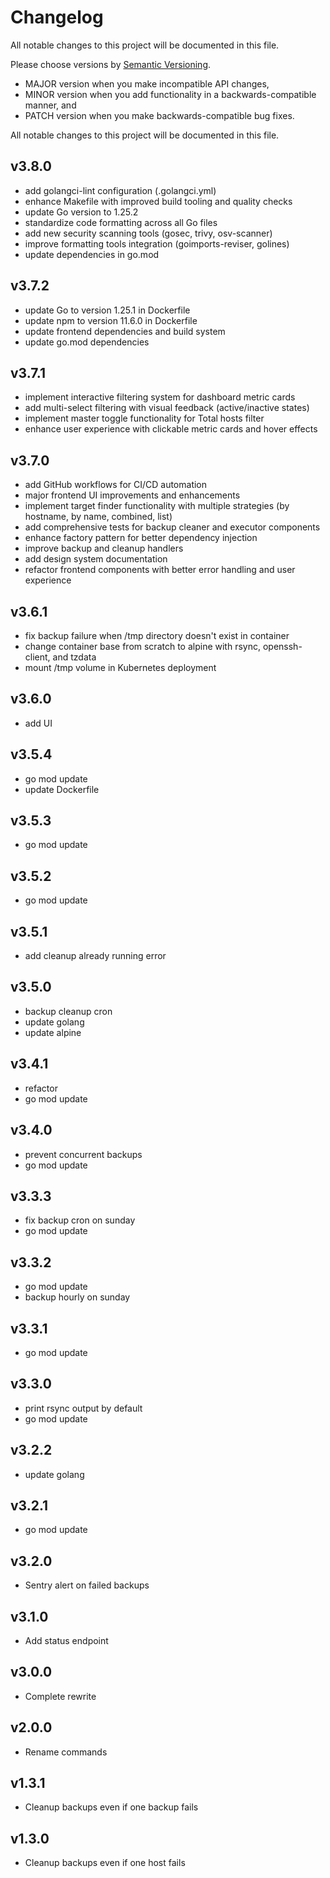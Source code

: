 # Changelog

All notable changes to this project will be documented in this file.

Please choose versions by [Semantic Versioning](http://semver.org/).

* MAJOR version when you make incompatible API changes,
* MINOR version when you add functionality in a backwards-compatible manner, and
* PATCH version when you make backwards-compatible bug fixes.

All notable changes to this project will be documented in this file.

## v3.8.0
- add golangci-lint configuration (.golangci.yml)
- enhance Makefile with improved build tooling and quality checks
- update Go version to 1.25.2
- standardize code formatting across all Go files
- add new security scanning tools (gosec, trivy, osv-scanner)
- improve formatting tools integration (goimports-reviser, golines)
- update dependencies in go.mod

## v3.7.2
- update Go to version 1.25.1 in Dockerfile
- update npm to version 11.6.0 in Dockerfile
- update frontend dependencies and build system
- update go.mod dependencies

## v3.7.1

- implement interactive filtering system for dashboard metric cards
- add multi-select filtering with visual feedback (active/inactive states)
- implement master toggle functionality for Total hosts filter
- enhance user experience with clickable metric cards and hover effects

## v3.7.0

- add GitHub workflows for CI/CD automation
- major frontend UI improvements and enhancements
- implement target finder functionality with multiple strategies (by hostname, by name, combined, list)
- add comprehensive tests for backup cleaner and executor components
- enhance factory pattern for better dependency injection
- improve backup and cleanup handlers
- add design system documentation
- refactor frontend components with better error handling and user experience

## v3.6.1

- fix backup failure when /tmp directory doesn't exist in container
- change container base from scratch to alpine with rsync, openssh-client, and tzdata
- mount /tmp volume in Kubernetes deployment

## v3.6.0

- add UI

## v3.5.4

- go mod update
- update Dockerfile

## v3.5.3

- go mod update

## v3.5.2

- go mod update

## v3.5.1

- add cleanup already running error

## v3.5.0

- backup cleanup cron
- update golang
- update alpine

## v3.4.1

- refactor
- go mod update

## v3.4.0

- prevent concurrent backups
- go mod update

## v3.3.3

- fix backup cron on sunday
- go mod update

## v3.3.2

- go mod update
- backup hourly on sunday

## v3.3.1

- go mod update

## v3.3.0

- print rsync output by default
- go mod update

## v3.2.2

- update golang

## v3.2.1

- go mod update

## v3.2.0

- Sentry alert on failed backups

## v3.1.0

- Add status endpoint

## v3.0.0

- Complete rewrite

## v2.0.0

- Rename commands

## v1.3.1

- Cleanup backups even if one backup fails

## v1.3.0

- Cleanup backups even if one host fails
